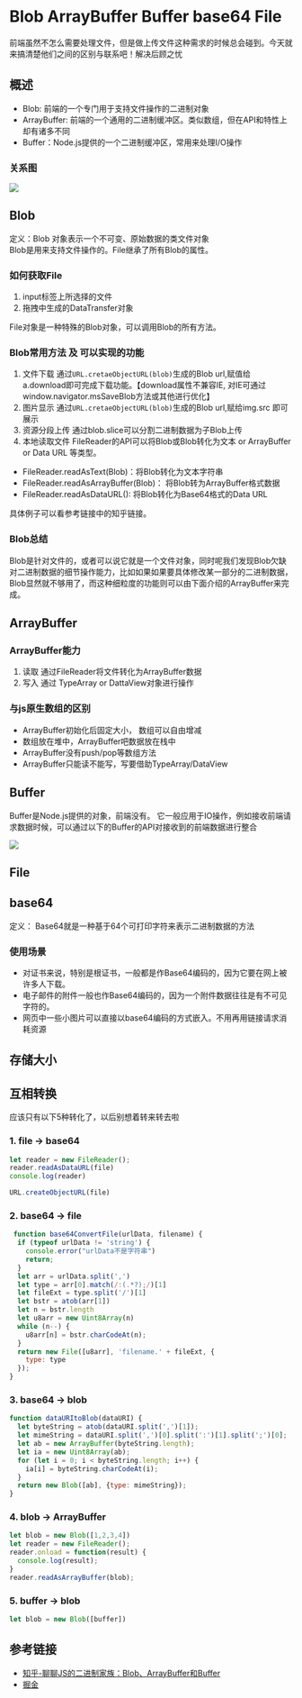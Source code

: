 #  Blob ArrayBuffer Buffer base64 File
前端虽然不怎么需要处理文件，但是做上传文件这种需求的时候总会碰到。今天就来搞清楚他们之间的区别与联系吧！解决后顾之忧<br/>

## 概述
* Blob: 前端的一个专门用于支持文件操作的二进制对象
* ArrayBuffer: 前端的一个通用的二进制缓冲区。类似数组，但在API和特性上却有诸多不同
* Buffer：Node.js提供的一个二进制缓冲区，常用来处理I/O操作
### 关系图
![](../assets/imgs/二进制家族的关系.jpg)

## Blob
定义：Blob 对象表示一个不可变、原始数据的类文件对象<br/>
Blob是用来支持文件操作的。File继承了所有Blob的属性。<br/>
### 如何获取File
1. input标签上所选择的文件
2. 拖拽中生成的DataTransfer对象

File对象是一种特殊的Blob对象，可以调用Blob的所有方法。
### Blob常用方法 及 可以实现的功能
1. 文件下载 
通过`URL.cretaeObjectURL(blob)`生成的Blob url,赋值给a.download即可完成下载功能。【download属性不兼容IE, 对IE可通过window.navigator.msSaveBlob方法或其他进行优化】
2. 图片显示
通过`URL.cretaeObjectURL(blob)`生成的Blob url,赋给img.src 即可展示
3. 资源分段上传
通过blob.slice可以分割二进制数据为子Blob上传
4. 本地读取文件
FileReader的API可以将Blob或Blob转化为文本 or ArrayBuffer or Data URL 等类型。<br/>

* FileReader.readAsText(Blob)：将Blob转化为文本字符串
* FileReader.readAsArrayBuffer(Blob)： 将Blob转为ArrayBuffer格式数据
* FileReader.readAsDataURL(): 将Blob转化为Base64格式的Data URL

具体例子可以看参考链接中的知乎链接。

### Blob总结
Blob是针对文件的，或者可以说它就是一个文件对象，同时呢我们发现Blob欠缺对二进制数据的细节操作能力，比如如果如果要具体修改某一部分的二进制数据，Blob显然就不够用了，而这种细粒度的功能则可以由下面介绍的ArrayBuffer来完成。

## ArrayBuffer
### ArrayBuffer能力
1. 读取
通过FileReader将文件转化为ArrayBuffer数据
2. 写入
通过 TypeArray or DattaView对象进行操作

### 与js原生数组的区别
* ArrayBuffer初始化后固定大小， 数组可以自由增减
* 数组放在堆中，ArrayBuffer吧数据放在栈中
* ArrayBuffer没有push/pop等数组方法
* ArrayBuffer只能读不能写，写要借助TypeArray/DataView


## Buffer
Buffer是Node.js提供的对象，前端没有。 它一般应用于IO操作，例如接收前端请求数据时候，可以通过以下的Buffer的API对接收到的前端数据进行整合

![](../assets/imgs/Buffer.jpg)

## File


## base64
定义： Base64就是一种基于64个可打印字符来表示二进制数据的方法
### 使用场景
* 对证书来说，特别是根证书，一般都是作Base64编码的，因为它要在网上被许多人下载。
* 电子邮件的附件一般也作Base64编码的，因为一个附件数据往往是有不可见字符的。
* 网页中一些小图片可以直接以base64编码的方式嵌入。不用再用链接请求消耗资源

## 存储大小

## 互相转换
应该只有以下5种转化了，以后别想着转来转去啦 
### 1. file -> base64
```js
let reader = new FileReader();
reader.readAsDataURL(file)
console.log(reader)
```
```js
URL.createObjectURL(file)
```

### 2. base64 -> file
```js
 function base64ConvertFile(urlData, filename) { 
  if (typeof urlData != 'string') {
    console.error("urlData不是字符串")
    return;
  }
  let arr = urlData.split(',')
  let type = arr[0].match(/:(.*?);/)[1]
  let fileExt = type.split('/')[1]
  let bstr = atob(arr[1])
  let n = bstr.length
  let u8arr = new Uint8Array(n)
  while (n--) {
    u8arr[n] = bstr.charCodeAt(n);
  }
  return new File([u8arr], 'filename.' + fileExt, {
    type: type
  });
}
```

### 3. base64 -> blob
```js
function dataURItoBlob(dataURI) {  
  let byteString = atob(dataURI.split(',')[1]);  
  let mimeString = dataURI.split(',')[0].split(':')[1].split(';')[0];  
  let ab = new ArrayBuffer(byteString.length);  
  let ia = new Uint8Array(ab);  
  for (let i = 0; i < byteString.length; i++) {  
    ia[i] = byteString.charCodeAt(i);  
  }  
  return new Blob([ab], {type: mimeString});  
}
```

### 4. blob -> ArrayBuffer
```js
let blob = new Blob([1,2,3,4])
let reader = new FileReader();
reader.onload = function(result) {
  console.log(result);
}
reader.readAsArrayBuffer(blob);
```

### 5. buffer -> blob
```js
let blob = new Blob([buffer])
```





## 参考链接
* [知乎-聊聊JS的二进制家族：Blob、ArrayBuffer和Buffer](https://zhuanlan.zhihu.com/p/97768916)
* [掘金](https://juejin.im/post/6844904069165744135)
